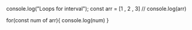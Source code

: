 console.log("Loops for interval");
const arr = [1 , 2 , 3]
// console.log(arr)

for(const num of arr){
    console.log(num)
}
